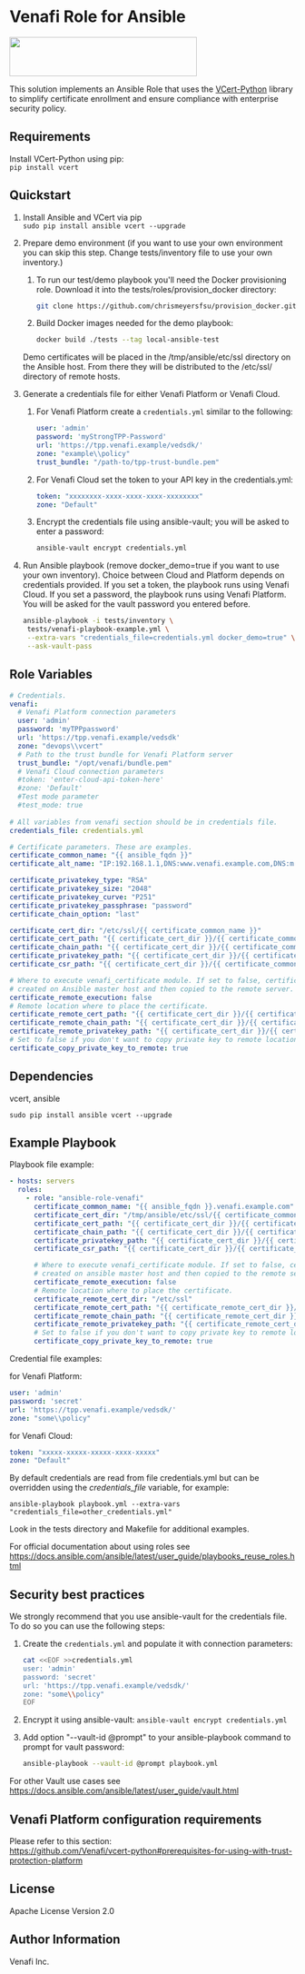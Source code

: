 Venafi Role for Ansible
=======================

<img src="https://www.venafi.com/sites/default/files/content/body/Light_background_logo.png" width="330px" height="69px"/>

This solution implements an Ansible Role that uses the [VCert-Python](https://github.com/Venafi/vcert-python)
library to simplify certificate enrollment and ensure compliance with
enterprise security policy.  

Requirements
------------

Install VCert-Python using pip:  
`pip install vcert`

Quickstart
------------
1. Install Ansible and VCert via pip  
    `sudo pip install ansible vcert --upgrade` 

1. Prepare demo environment (if you want to use your own environment 
you can skip this step. Change tests/inventory file to use your own inventory.)  

    1. To run our test/demo playbook you'll need the Docker provisioning role.
    Download it into the tests/roles/provision_docker directory: 
        ```bash
        git clone https://github.com/chrismeyersfsu/provision_docker.git tests/roles/provision_docker
        ```
        
    1. Build Docker images needed for the demo playbook:
       ```bash
       docker build ./tests --tag local-ansible-test
       ```
    
    Demo certificates will be placed in the /tmp/ansible/etc/ssl directory on the Ansible host.
    From there they will be distributed to the /etc/ssl/ directory of remote hosts.
    
1. Generate a credentials file for either Venafi Platform or Venafi Cloud.  
    
    1. For Venafi Platform create a `credentials.yml` similar to the following:  
       ```yaml
       user: 'admin'
       password: 'myStrongTPP-Password'
       url: 'https://tpp.venafi.example/vedsdk/'
       zone: "example\\policy"
       trust_bundle: "/path-to/tpp-trust-bundle.pem"
       ```  
    1. For Venafi Cloud set the token to your API key in the credentials.yml:
       ```yaml
       token: "xxxxxxxx-xxxx-xxxx-xxxx-xxxxxxxx"
       zone: "Default"
       ```
    1. Encrypt the credentials file using ansible-vault; you will be asked to enter a password:
       ```bash
       ansible-vault encrypt credentials.yml
       ```
    
1. Run Ansible playbook (remove docker_demo=true if you want to use your own inventory).
Choice between Cloud and Platform depends on credentials provided. If you set a token, the
playbook runs using Venafi Cloud. If you set a password, the playbook runs using Venafi Platform. 
You will be asked for the vault password you entered before.
    ```bash
    ansible-playbook -i tests/inventory \
     tests/venafi-playbook-example.yml \
     --extra-vars "credentials_file=credentials.yml docker_demo=true" \
     --ask-vault-pass
    ```



Role Variables
--------------

```yaml
# Credentials.
venafi:
  # Venafi Platform connection parameters
  user: 'admin'
  password: 'myTPPpassword'
  url: 'https://tpp.venafi.example/vedsdk'
  zone: "devops\\vcert"
  # Path to the trust bundle for Venafi Platform server
  trust_bundle: "/opt/venafi/bundle.pem"
  # Venafi Cloud connection parameters
  #token: 'enter-cloud-api-token-here'
  #zone: 'Default'
  #Test mode parameter
  #test_mode: true
  
# All variables from venafi section should be in credentials file.
credentials_file: credentials.yml

# Certificate parameters. These are examples.
certificate_common_name: "{{ ansible_fqdn }}"
certificate_alt_name: "IP:192.168.1.1,DNS:www.venafi.example.com,DNS:m.venafi.example.com,email:e@venafi.com,email:e2@venafi.com,IP Address:192.168.2.2"

certificate_privatekey_type: "RSA"
certificate_privatekey_size: "2048"
certificate_privatekey_curve: "P251"
certificate_privatekey_passphrase: "password"
certificate_chain_option: "last"

certificate_cert_dir: "/etc/ssl/{{ certificate_common_name }}"
certificate_cert_path: "{{ certificate_cert_dir }}/{{ certificate_common_name }}.pem"
certificate_chain_path: "{{ certificate_cert_dir }}/{{ certificate_common_name }}.chain.pem"
certificate_privatekey_path: "{{ certificate_cert_dir }}/{{ certificate_common_name }}.key"
certificate_csr_path: "{{ certificate_cert_dir }}/{{ certificate_common_name }}.csr"

# Where to execute venafi_certificate module. If set to false, certificate will be
# created on Ansible master host and then copied to the remote server.
certificate_remote_execution: false
# Remote location where to place the certificate.
certificate_remote_cert_path: "{{ certificate_cert_dir }}/{{ certificate_common_name }}.pem"
certificate_remote_chain_path: "{{ certificate_cert_dir }}/{{ certificate_common_name }}.chain.pem"
certificate_remote_privatekey_path: "{{ certificate_cert_dir }}/{{ certificate_common_name }}.key"
# Set to false if you don't want to copy private key to remote location.
certificate_copy_private_key_to_remote: true

```



Dependencies
------------

vcert, ansible

```
sudo pip install ansible vcert --upgrade
```

Example Playbook
----------------

Playbook file example:  

```yaml
- hosts: servers
  roles:
    - role: "ansible-role-venafi"
      certificate_common_name: "{{ ansible_fqdn }}.venafi.example.com"
      certificate_cert_dir: "/tmp/ansible/etc/ssl/{{ certificate_common_name }}"
      certificate_cert_path: "{{ certificate_cert_dir }}/{{ certificate_common_name }}.pem"
      certificate_chain_path: "{{ certificate_cert_dir }}/{{ certificate_common_name }}.chain.pem"
      certificate_privatekey_path: "{{ certificate_cert_dir }}/{{ certificate_common_name }}.key"
      certificate_csr_path: "{{ certificate_cert_dir }}/{{ certificate_common_name }}.csr"

      # Where to execute venafi_certificate module. If set to false, certificate will be
      # created on ansible master host and then copied to the remote server.
      certificate_remote_execution: false
      # Remote location where to place the certificate.
      certificate_remote_cert_dir: "/etc/ssl"
      certificate_remote_cert_path: "{{ certificate_remote_cert_dir }}/{{ certificate_common_name }}.pem"
      certificate_remote_chain_path: "{{ certificate_remote_cert_dir }}/{{ certificate_common_name }}.chain.pem"
      certificate_remote_privatekey_path: "{{ certificate_remote_cert_dir }}/{{ certificate_common_name }}.key"
      # Set to false if you don't want to copy private key to remote location.
      certificate_copy_private_key_to_remote: true

```

Credential file examples:  

for Venafi Platform:

```yaml
user: 'admin'
password: 'secret'
url: 'https://tpp.venafi.example/vedsdk/'
zone: "some\\policy"

```

for Venafi Cloud:  

```yaml
token: "xxxxx-xxxxx-xxxxx-xxxx-xxxxx"
zone: "Default"
```

By default credentials are read from file credentials.yml but can be overridden using 
the *credentials_file* variable, for example:  

    ansible-playbook playbook.yml --extra-vars "credentials_file=other_credentials.yml"

Look in the tests directory and Makefile for additional examples.

For official documentation about using roles see https://docs.ansible.com/ansible/latest/user_guide/playbooks_reuse_roles.html

Security best practices
----------------

We strongly recommend that you use ansible-vault for the credentials file.
To do so you can use the following steps:

1. Create the `credentials.yml` and populate it with connection parameters:
    ```bash
    cat <<EOF >>credentials.yml
    user: 'admin'
    password: 'secret'
    url: 'https://tpp.venafi.example/vedsdk/'
    zone: "some\\policy"
    EOF
    ```
1. Encrypt it using ansible-vault:
    `ansible-vault encrypt credentials.yml`

1. Add option "--vault-id @prompt" to your ansible-playbook
 command to prompt for vault password:  
    ```bash
    ansible-playbook --vault-id @prompt playbook.yml
    ``` 

For other Vault use cases see https://docs.ansible.com/ansible/latest/user_guide/vault.html


Venafi Platform configuration requirements
----------------
Please refer to this section:  
https://github.com/Venafi/vcert-python#prerequisites-for-using-with-trust-protection-platform

License
-------

Apache License Version 2.0

Author Information
------------------

Venafi Inc.
